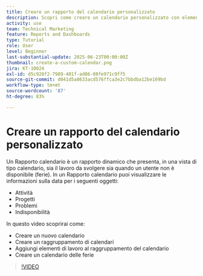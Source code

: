 ```yaml
---
title: Creare un rapporto del calendario personalizzato
description: Scopri come creare un calendario personalizzato con elementi di lavoro e indisponibilità personale.
activity: use
team: Technical Marketing
feature: Reports and Dashboards
type: Tutorial
role: User
level: Beginner
last-substantial-update: 2025-06-23T00:00:00Z
thumbnail: create-a-custom-calendar.png
jira: KT-10024
exl-id: d5c928f2-7989-401f-ad86-08fe971c9ff5
source-git-commit: d041d5a8633acd576ffca3e2c7bbdba12be169bd
workflow-type: tm+mt
source-wordcount: '87'
ht-degree: 83%

---
```


# Creare un rapporto del calendario personalizzato

Un Rapporto calendario è un rapporto dinamico che presenta, in una vista di tipo calendario, sia il lavoro da svolgere sia quando un utente non è disponibile (ferie). In un Rapporto calendario puoi visualizzare le informazioni sulla data per i seguenti oggetti:

* Attività
* Progetti
* Problemi
* Indisponibilità

In questo video scoprirai come:

* Creare un nuovo calendario
* Creare un raggruppamento di calendari
* Aggiungi elementi di lavoro al raggruppamento del calendario
* Creare un calendario delle ferie

>[!VIDEO](https://video.tv.adobe.com/v/3452401/?quality=12&learn=on&enablevpops&captions=ita)

